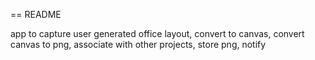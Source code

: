 == README

app to capture user generated office layout, convert to canvas, convert canvas to png, associate with other  projects, store png, notify
